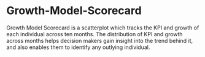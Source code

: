 # Growth-Model-Scorecard
Growth Model Scorecard is a scatterplot which tracks the KPI and growth of each individual across ten months.
The distribution of KPI and growth across months helps decision makers gain insight into the trend behind it, and also enables them to identify any outlying individual.
